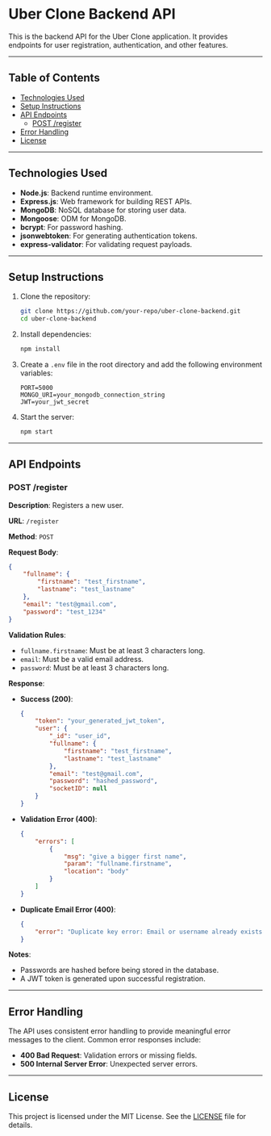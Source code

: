 # Uber Clone Backend API

This is the backend API for the Uber Clone application. It provides endpoints for user registration, authentication, and other features.

---

## Table of Contents
- [Technologies Used](#technologies-used)
- [Setup Instructions](#setup-instructions)
- [API Endpoints](#api-endpoints)
  - [POST /register](#post-register)
- [Error Handling](#error-handling)
- [License](#license)

---

## Technologies Used
- **Node.js**: Backend runtime environment.
- **Express.js**: Web framework for building REST APIs.
- **MongoDB**: NoSQL database for storing user data.
- **Mongoose**: ODM for MongoDB.
- **bcrypt**: For password hashing.
- **jsonwebtoken**: For generating authentication tokens.
- **express-validator**: For validating request payloads.

---

## Setup Instructions

1. Clone the repository:
   ```bash
   git clone https://github.com/your-repo/uber-clone-backend.git
   cd uber-clone-backend
   ```

2. Install dependencies:
   ```bash
   npm install
   ```

3. Create a `.env` file in the root directory and add the following environment variables:
   ```env
   PORT=5000
   MONGO_URI=your_mongodb_connection_string
   JWT=your_jwt_secret
   ```

4. Start the server:
   ```bash
   npm start
   ```

---

## API Endpoints

### POST /register

**Description**: Registers a new user.

**URL**: `/register`

**Method**: `POST`

**Request Body**:
```json
{
    "fullname": {
        "firstname": "test_firstname",
        "lastname": "test_lastname"
    },
    "email": "test@gmail.com",
    "password": "test_1234"
}
```

**Validation Rules**:
- `fullname.firstname`: Must be at least 3 characters long.
- `email`: Must be a valid email address.
- `password`: Must be at least 3 characters long.

**Response**:
- **Success (200)**:
  ```json
  {
      "token": "your_generated_jwt_token",
      "user": {
          "_id": "user_id",
          "fullname": {
              "firstname": "test_firstname",
              "lastname": "test_lastname"
          },
          "email": "test@gmail.com",
          "password": "hashed_password",
          "socketID": null
      }
  }
  ```
- **Validation Error (400)**:
  ```json
  {
      "errors": [
          {
              "msg": "give a bigger first name",
              "param": "fullname.firstname",
              "location": "body"
          }
      ]
  }
  ```
- **Duplicate Email Error (400)**:
  ```json
  {
      "error": "Duplicate key error: Email or username already exists."
  }
  ```

**Notes**:
- Passwords are hashed before being stored in the database.
- A JWT token is generated upon successful registration.

---

## Error Handling

The API uses consistent error handling to provide meaningful error messages to the client. Common error responses include:
- **400 Bad Request**: Validation errors or missing fields.
- **500 Internal Server Error**: Unexpected server errors.

---

## License

This project is licensed under the MIT License. See the [LICENSE](LICENSE) file for details.